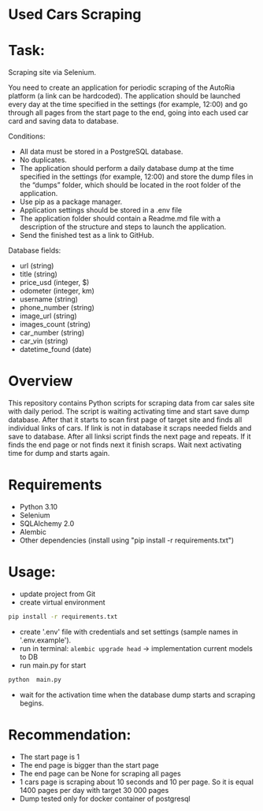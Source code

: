 # Used Cars Scraping
# Task:
Scraping site via Selenium.

You need to create an application for periodic scraping of the AutoRia platform (a link can be hardcoded).
The application should be launched every day at the time specified in the settings (for example, 12:00)
and go through all pages from the start page to the end, going into each used car card and saving data to database.

Conditions:
- All data must be stored in a PostgreSQL database.
- No duplicates.
- The application should perform a daily database dump at the time specified in the settings (for example, 12:00) 
and store the dump files in the “dumps” folder, which should be located in the root folder of the application.
- Use pip as a package manager.
- Application settings should be stored in a .env file
- The application folder should contain a Readme.md file with a description of the structure and steps to launch the application.
- Send the finished test as a link to GitHub.

Database fields:
- url (string)
- title (string)
- price_usd (integer, $)
- odometer (integer, km)
- username (string)
- phone_number (string)
- image_url (string)
- images_count (string)
- car_number (string)
- car_vin (string)
- datetime_found (date)

# Overview
This repository contains Python scripts for scraping data from car sales site with daily period. 
The script is waiting activating time and start save dump database. 
After that it starts to scan first page of target site and finds all individual links of cars.
If link is not in database it scraps needed fields and save to database.
After all linksi script finds the next page and repeats. 
If it finds the end page or not finds next it finish scraps. 
Wait next activating time for dump and starts again.


# Requirements
- Python 3.10
- Selenium
- SQLAlchemy 2.0
- Alembic
- Other dependencies (install using "pip install -r requirements.txt")

# Usage:
- update project from Git
- create virtual environment 
```bash
pip install -r requirements.txt
```
- create '.env' file with credentials and set settings (sample names in '.env.example').
- run in terminal: `alembic upgrade head` -> implementation current models to DB
- run main.py for start 
```bash
python  main.py
```
- wait for the activation time when the database dump starts and scraping begins.

# Recommendation: 
- The start page is 1
- The end page is bigger than the start page
- The end page can be None for scraping all pages 
- 1 cars page is scraping about 10 seconds and 10 per page. So it is equal 1400 pages per day with target 30 000 pages
- Dump tested only for docker container of postgresql

